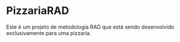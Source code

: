 # PizzariaRAD
Este é um projeto de metodologia RAD que está sendo desenvolvido exclusivamente para uma pizzaria. 
